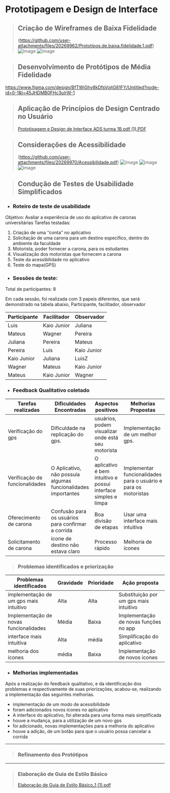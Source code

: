  # Prototipagem e Design de Interface

> ## Criação de Wireframes de Baixa Fidelidade
> (https://github.com/user-attachments/files/20269962/Prototipos.de.baixa.fidelidade.1.pdf)
> ![image](https://github.com/user-attachments/assets/a43ad81c-26dc-448c-8d3a-0bd95a06c4b5)
> ![image](https://github.com/user-attachments/assets/ced2d32f-2ac5-496f-9eec-6cf7030037f3)

> ## Desenvolvimento de Protótipos de Média Fidelidade
https://www.figma.com/design/BfTWiGhv8kDfsVojtG81FY/Untitled?node-id=0-1&t=45JHDMB0FHc3uIrW-1

> ## Aplicação de Princípios de Design Centrado no Usuário
> [Prototipagem e Design de Interface ADS turma 1B.pdf (1).PDF](https://github.com/user-attachments/files/20419014/Prototipagem.e.Design.de.Interface.ADS.turma.1B.pdf.1.PDF)


> ## Considerações de Acessibilidade
>(https://github.com/user-attachments/files/20269970/Acessibilidade.pdf)
>![image](https://github.com/user-attachments/assets/6a7fb12b-604b-47e0-814b-af2eef1fab51)
![image](https://github.com/user-attachments/assets/bb5df134-5653-4529-b73a-f17d4d67462b)
![image](https://github.com/user-attachments/assets/ffacc491-5301-4f97-a836-ede09ec1d98e)
> 

> ## Condução de Testes de Usabilidade Simplificados 

* ### Roteiro de teste de usabilidade
Objetivo: Avaliar a experiência de uso do aplicativo de caronas universitárias
Tarefas testadas:
1. Criação de uma ‘’conta’’ no aplicativo
2. Solicitação de uma carona para um destino específico, dentro do ambiente da
faculdade
3. Motorista, poder fornecer a carona, para os estudantes
4. Visualização dos motoristas que fornecem a carona
5. Teste da acessibilidade no aplicativo
6. Teste do mapa(GPS)

   
* ### Sessões de teste:
Total de participantes: 8

Em cada sessão, foi realizada com 3 papeis diferentes, que será demonstrado na
tabela abaixo, Participante, facilitador, observador

|Participante | Facilitador | Observador |
| ----------- | ----------  | ---------- |
|Luis         |  Kaio Junior| Juliana |
|Mateus       |  Wagner     | Pereira |
|Juliana | Pereira| Mateus|
  |Pereira |Luis | Kaio Junior|
|Kaio Junior  | Juliana  | LuisZ
|Wagner |Mateus |Kaio Junior|
|Mateus |Kaio Junior |Wagner

* ### Feedback Qualitativo coletado
|Tarefas realizadas| Dificuldades Encontradas | Aspectos positivos | Melhorias Propostas|
| ----------------          | -----------------------  | -----------------  | -----------------  | 
|Verificação do gps | Dificuldade na replicação do gps.| usuários, podem visualizar onde está seu motorista | Implementação de um melhor gps.|
|Verificação de funcionalidades| O Aplicativo, não possuía algumas funcionalidades importantes |O aplicativo é bem intuitivo e possui interface simples e limpa |Implementar funcionalidades para o usuário e para os motoristas|
|Oferecimento de carona | Confusão para os usuários para confirmar a corrida | Boa divisão de etapas| Usar uma interface mais intuitiva|
|Solicitamento de carona| ícone de destino não estava claro| Processo rápido| Melhoria de ícones|

> ### Problemas identificados e priorização

|Problemas identificados                | Gravidade              | Prioridade   | Ação proposta|
| ----------------                      |  -------------------   | -----------  | -----------  |
|implementação de um gps mais intuitivo | Alta                   | Alta         | Substituição por um gps mais intuitivo|
|Implementação de novas funcionalidades | Média                  | Baixa        | Implementação de novas funções no app|
|interface mais intuitiva               | Alta                   | média        | Simplificação do aplicativo|
|melhoria dos ícones                    | média                  |Baixa         | Implementação de novos ícones|

* ### Melhorias implementadas
Após a realização do feedback qualitativo, e da identificação dos problemas e
respectivamente de suas priorizações, acabou-se, realizando a
implementação das seguintes melhorias.
- implementação de um modo de acessibilidade
- foram adicionados novos ícones no aplicativo
- A interface do aplicativo, foi alterada para uma forma mais simplificada
- houve a mudança, para a utilização de um novo gps
- foi adicionado, novas implementações para a melhoria do aplicativo
- houve a adição, de um botão para que o usuário possa cancelar a
corrida








 ______________

> ### Refinamento dos Protótipos
 ______________

> ### Elaboração de Guia de Estilo Básico
> [Elaboração de Guia de Estilo Básico_1 (1).pdf](https://github.com/user-attachments/files/20269972/Elaboracao.de.Guia.de.Estilo.Basico_1.1.pdf)
